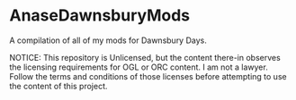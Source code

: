 # AnaseDawnsburyMods
A compilation of all of my mods for Dawnsbury Days.

NOTICE: This repository is Unlicensed, but the content there-in observes the licensing requirements for OGL or ORC content. I am not a lawyer. Follow the terms and conditions of those licenses before attempting to use the content of this project.

